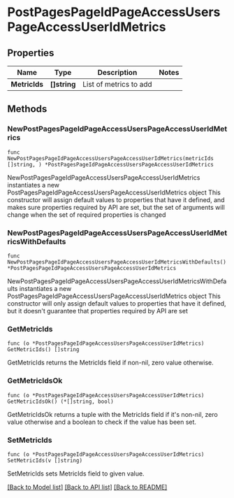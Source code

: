 # PostPagesPageIdPageAccessUsersPageAccessUserIdMetrics

## Properties

Name | Type | Description | Notes
------------ | ------------- | ------------- | -------------
**MetricIds** | **[]string** | List of metrics to add | 

## Methods

### NewPostPagesPageIdPageAccessUsersPageAccessUserIdMetrics

`func NewPostPagesPageIdPageAccessUsersPageAccessUserIdMetrics(metricIds []string, ) *PostPagesPageIdPageAccessUsersPageAccessUserIdMetrics`

NewPostPagesPageIdPageAccessUsersPageAccessUserIdMetrics instantiates a new PostPagesPageIdPageAccessUsersPageAccessUserIdMetrics object
This constructor will assign default values to properties that have it defined,
and makes sure properties required by API are set, but the set of arguments
will change when the set of required properties is changed

### NewPostPagesPageIdPageAccessUsersPageAccessUserIdMetricsWithDefaults

`func NewPostPagesPageIdPageAccessUsersPageAccessUserIdMetricsWithDefaults() *PostPagesPageIdPageAccessUsersPageAccessUserIdMetrics`

NewPostPagesPageIdPageAccessUsersPageAccessUserIdMetricsWithDefaults instantiates a new PostPagesPageIdPageAccessUsersPageAccessUserIdMetrics object
This constructor will only assign default values to properties that have it defined,
but it doesn't guarantee that properties required by API are set

### GetMetricIds

`func (o *PostPagesPageIdPageAccessUsersPageAccessUserIdMetrics) GetMetricIds() []string`

GetMetricIds returns the MetricIds field if non-nil, zero value otherwise.

### GetMetricIdsOk

`func (o *PostPagesPageIdPageAccessUsersPageAccessUserIdMetrics) GetMetricIdsOk() (*[]string, bool)`

GetMetricIdsOk returns a tuple with the MetricIds field if it's non-nil, zero value otherwise
and a boolean to check if the value has been set.

### SetMetricIds

`func (o *PostPagesPageIdPageAccessUsersPageAccessUserIdMetrics) SetMetricIds(v []string)`

SetMetricIds sets MetricIds field to given value.



[[Back to Model list]](../README.md#documentation-for-models) [[Back to API list]](../README.md#documentation-for-api-endpoints) [[Back to README]](../README.md)


